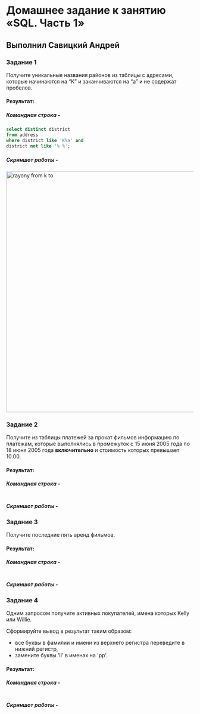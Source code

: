 # Домашнее задание к занятию «SQL. Часть 1»

## Выполнил Савицкий Андрей

### Задание 1

Получите уникальные названия районов из таблицы с адресами, которые начинаются на “K” и заканчиваются на “a” и не содержат пробелов.

#### Результат:
#####  Командная строка -
````sql
select distinct district
from address 
where district like 'K%a' and 
district not like '% %';
````

#####  Скриншот работы -
<img width="645" alt="rayony from k to" src="https://github.com/FoxySOTKA/SDBSQL-20/assets/141597247/4d1ad4b9-7db7-4c81-92d2-1bc531cfeadf">


### Задание 2

Получите из таблицы платежей за прокат фильмов информацию по платежам, которые выполнялись в промежуток с 15 июня 2005 года по 18 июня 2005 года **включительно** и стоимость которых превышает 10.00.

#### Результат:
#####  Командная строка -
````sql

````

#####  Скриншот работы -


### Задание 3

Получите последние пять аренд фильмов.

#### Результат:
#####  Командная строка -
````sql

````

#####  Скриншот работы -


### Задание 4

Одним запросом получите активных покупателей, имена которых Kelly или Willie. 

Сформируйте вывод в результат таким образом:
- все буквы в фамилии и имени из верхнего регистра переведите в нижний регистр,
- замените буквы 'll' в именах на 'pp'.

#### Результат:
#####  Командная строка -
````sql

````

#####  Скриншот работы -



